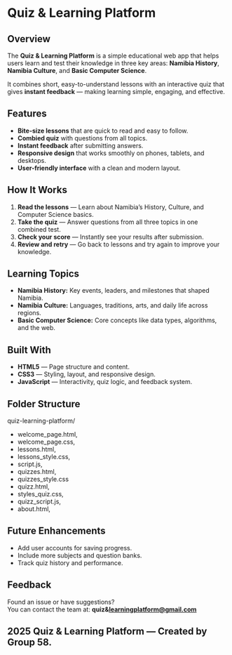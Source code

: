 #  Quiz & Learning Platform

##  Overview
The **Quiz & Learning Platform** is a simple educational web app that helps users learn and test their knowledge in three key areas: **Namibia History**, **Namibia Culture**, and **Basic Computer Science**.  

It combines short, easy-to-understand lessons with an interactive quiz that gives **instant feedback** — making learning simple, engaging, and effective.

##  Features
- **Bite-size lessons** that are quick to read and easy to follow.  
- **Combied quiz** with questions from all topics.  
- **Instant feedback** after submitting answers.  
- **Responsive design** that works smoothly on phones, tablets, and desktops.  
- **User-friendly interface** with a clean and modern layout.


##  How It Works
1. **Read the lessons** — Learn about Namibia’s History, Culture, and Computer Science basics.  
2. **Take the quiz** — Answer questions from all three topics in one combined test.  
3. **Check your score** — Instantly see your results after submission.  
4. **Review and retry** — Go back to lessons and try again to improve your knowledge.

##  Learning Topics
- **Namibia History:** Key events, leaders, and milestones that shaped Namibia.  
- **Namibia Culture:** Languages, traditions, arts, and daily life across regions.  
- **Basic Computer Science:** Core concepts like data types, algorithms, and the web.

##  Built With
- **HTML5** — Page structure and content.  
- **CSS3** — Styling, layout, and responsive design.  
- **JavaScript** — Interactivity, quiz logic, and feedback system.

##  Folder Structure
quiz-learning-platform/
- welcome_page.html,
- welcome_page.css,
- lessons.html,
- lessons_style.css,
- script.js,
- quizzes.html,
- quizzes_style.css
- quizz.html,
- styles_quiz.css,
- quizz_script.js,
- about.html,

##  Future Enhancements
- Add user accounts for saving progress.  
- Include more subjects and question banks.  
- Track quiz history and performance.  

## Feedback
Found an issue or have suggestions?  
You can contact the team at: **quiz&learningplatform@gmail.com**



## 2025 Quiz & Learning Platform — Created by Group 58.

